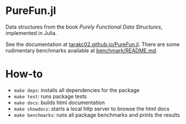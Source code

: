 PureFun.jl
============

Data structures from the book *Purely Functional Data Structures*, implemented
in Julia.

See the documentation at
[tarakc02.github.io/PureFun.jl](https://tarakc02.github.io/PureFun.jl). There
are some rudimentary benchmarks available at
[benchmark/README.md](benchmark/README.md).

# How-to

- `make deps`: installs all dependencies for the package
- `make test`: runs package tests
- `make docs`: builds html documentation
- `make showdocs`: starts a local http server to browse the html docs
- `make benchmarks`: runs all package benchmarks and prints the results

